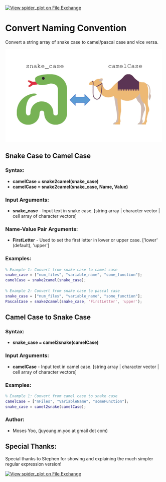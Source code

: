 [![View spider_plot on File Exchange](https://www.mathworks.com/matlabcentral/images/matlab-file-exchange.svg)](https://www.mathworks.com/matlabcentral/fileexchange/101118-convert-naming-convention)

# Convert Naming Convention
Convert a string array of snake case to camel/pascal case and vice versa. <br />

![Convert Naming Convention](convert_naming_convention.png)

## Snake Case to Camel Case

### Syntax:
- **camelCase = snake2camel(snake_case)**
- **camelCase = snake2camel(snake_case, Name, Value)**

### Input Arguments:
- **snake_case** - Input text in snake case. [string array | character vector | cell array of character vectors]

### Name-Value Pair Arguments:
- **FirstLetter** - Used to set the first letter in lower or upper case. ['lower' (default), 'upper']

### Examples:
```matlab
% Example 1: Convert from snake case to camel case 
snake_case = ["num_files", "variable_name", "some_function"];
camelCase = snake2camel(snake_case);

% Example 2: Convert from snake case to pascal case
snake_case = ["num_files", "variable_name", "some_function"];
PascalCase = snake2camel(snake_case, 'FirstLetter', 'upper');
```


## Camel Case to Snake Case

### Syntax:
- **snake_case = camel2snake(camelCase)**

### Input Arguments:
- **camelCase** - Input text in camel case. [string array | character vector | cell array of character vectors]

### Examples:
```matlab
% Example 1: Convert from camel case to snake case
camelCase = ["nFiles", "VariableName", "someFunction"];
snake_case = camel2snake(camelCase);
```

### Author:
- Moses Yoo, (juyoung.m.yoo at gmail dot com)

## Special Thanks:
Special thanks to Stephen for showing and explaining the much simpler regular expression version!

[![View spider_plot on File Exchange](https://www.mathworks.com/matlabcentral/images/matlab-file-exchange.svg)](https://www.mathworks.com/matlabcentral/fileexchange/101118-convert-naming-convention)